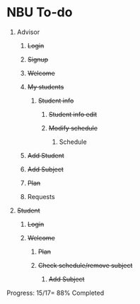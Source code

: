 # NBU To-do


1.  Advisor

    1.  ~~Login~~

    2.  ~~Signup~~

    3.  ~~Welcome~~

    4.  ~~My students~~

        1. ~~Student info~~

            1.  ~~Student info edit~~

            2.  ~~Modify schedule~~

                1.  Schedule

    5.  ~~Add Student~~

    6.  ~~Add Subject~~

    7.  ~~Plan~~

    8.  Requests

2.  ~~Student~~

    1.  ~~Login~~

    2.  ~~Welcome~~

        1.  ~~Plan~~

        2.  ~~Check schedule/remove subject~~

            1.  ~~Add Subject~~

Progress: 15/17= 88% Completed
